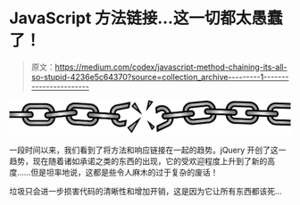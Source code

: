 # JavaScript 方法链接…这一切都太愚蠢了！

> 原文：<https://medium.com/codex/javascript-method-chaining-its-all-so-stupid-4236e5c64370?source=collection_archive---------1----------------------->

![](img/52cf12c80053b9136e7fce021d556371.png)

一段时间以来，我们看到了将方法和响应链接在一起的趋势。jQuery 开创了这一趋势，现在随着诸如承诺之类的东西的出现，它的受欢迎程度上升到了新的高度……但是坦率地说，这都是些令人麻木的过于复杂的废话！

垃圾只会进一步损害代码的清晰性和增加开销，这是因为它让所有东西都该死…